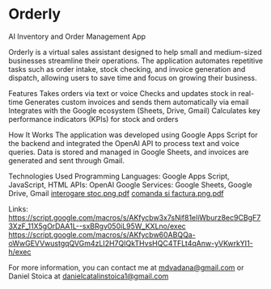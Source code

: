 # Orderly
AI Inventory and Order Management App

Orderly is a virtual sales assistant designed to help small and medium-sized businesses streamline their operations. The application automates repetitive tasks such as order intake, stock checking, and invoice generation and dispatch, allowing users to save time and focus on growing their business.

Features
Takes orders via text or voice
Checks and updates stock in real-time
Generates custom invoices and sends them automatically via email
Integrates with the Google ecosystem (Sheets, Drive, Gmail)
Calculates key performance indicators (KPIs) for stock and orders

How It Works
The application was developed using Google Apps Script for the backend and integrated the OpenAI API to process text and voice queries. Data is stored and managed in Google Sheets, and invoices are generated and sent through Gmail.

Technologies Used
Programming Languages: Google Apps Script, JavaScript, HTML
APIs: OpenAI
Google Services: Google Sheets, Google Drive, Gmail
[interogare stoc.png.pdf](https://github.com/user-attachments/files/22132030/interogare.stoc.png.pdf)
[comanda si factura.png.pdf](https://github.com/user-attachments/files/22132032/comanda.si.factura.png.pdf)

Links: 
https://script.google.com/macros/s/AKfycbw3x7sNjf81eliWburz8ec9CBgF73XzF_11X5gOrDAA1L--sxBRgv050iL95W_KXLno/exec
https://script.google.com/macros/s/AKfycbw60ABQQa-oWwGEVVwustgqQVGm4zLI2H7QIQkTHvsHQC4TFLt4qAnw-yVKwrkYI1-h/exec

For more information, you can contact me at mdvadana@gmail.com or Daniel Stoica at danielcatalinstoica1@gmail.com
